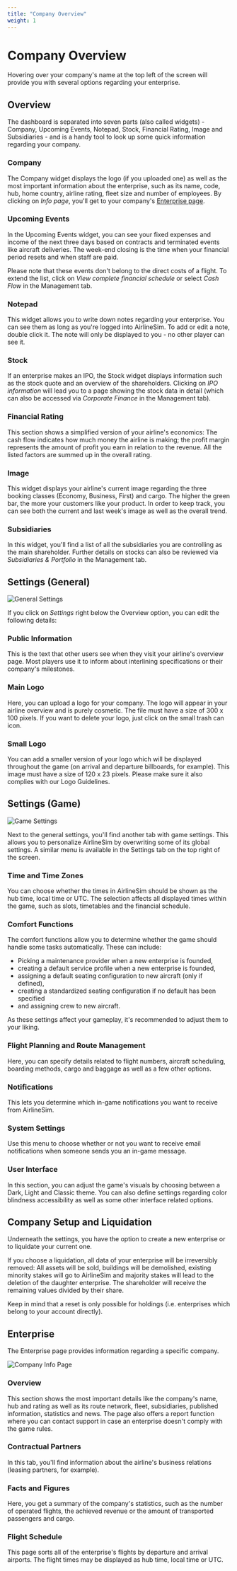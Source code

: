 ```yaml
---
title: "Company Overview"
weight: 1
---
```


# Company Overview

Hovering over your company's name at the top left of the screen will provide you with several options regarding your enterprise.

## Overview

The dashboard is separated into seven parts (also called widgets) - Company, Upcoming Events, Notepad, Stock, Financial Rating, Image and Subsidiaries - and is a handy tool to look up some quick information regarding your company.

### Company

The Company widget displays the logo (if you uploaded one) as well as the most important information about the enterprise, such as its name, code, hub, home country, airline rating, fleet size and number of employees. By clicking on *Info page*, you'll get to your company's [Enterprise page](#enterprise).

### Upcoming Events

In the Upcoming Events widget, you can see your fixed expenses and income of the next three days based on contracts and terminated events like aircraft deliveries. The week-end closing is the time when your financial period resets and when staff are paid.

Please note that these events don't belong to the direct costs of a flight. To extend the list, click on *View complete financial schedule* or select *Cash Flow* in the Management tab.

### Notepad

This widget allows you to write down notes regarding your enterprise. You can see them as long as you're logged into AirlineSim. To add or edit a note, double click it. The note will only be displayed to you - no other player can see it.

### Stock

If an enterprise makes an IPO, the Stock widget displays information such as the stock quote and an overview of the shareholders. Clicking on *IPO information* will lead you to a page showing the stock data in detail (which can also be accessed via *Corporate Finance* in the Management tab).

### Financial Rating

This section shows a simplified version of your airline's economics: The cash flow indicates how much money the airline is making; the profit margin represents the amount of profit you earn in relation to the revenue. All the listed factors are summed up in the overall rating.

### Image

This widget displays your airline's current image regarding the three booking classes (Economy, Business, First) and cargo. The higher the green bar, the more your customers like your product. In order to keep track, you can see both the current and last week's image as well as the overall trend.

### Subsidiaries

In this widget, you'll find a list of all the subsidiaries you are controlling as the main shareholder. Further details on stocks can also be reviewed via *Subsidiaries & Portfolio* in the Management tab.

## Settings (General)

![General Settings](general_settings_01.png "General Settings")

If you click on *Settings* right below the Overview option, you can edit the following details:

### Public Information 

This is the text that other users see when they visit your airline's overview page. Most players use it to inform about interlining specifications or their company's milestones.

### Main Logo

Here, you can upload a logo for your company. The logo will appear in your airline overview and is purely cosmetic. The file must have a size of 300 x 100 pixels. If you want to delete your logo, just click on the small trash can icon. 

### Small Logo

You can add a smaller version of your logo which will be displayed throughout the game (on arrival and departure billboards, for example). This image must have a size of 120 x 23 pixels. Please make sure it also complies with our Logo Guidelines.

## Settings (Game)

![Game Settings](game_settings_01.png "Game Settings")

Next to the general settings, you'll find another tab with game settings. This allows you to personalize AirlineSim by overwriting some of its global settings. A similar menu is available in the Settings tab on the top right of the screen.

### Time and Time Zones

You can choose whether the times in AirlineSim should be shown as the hub time, local time or UTC. The selection affects all displayed times within the game, such as slots, timetables and the financial schedule.

### Comfort Functions    
            
The comfort functions allow you to determine whether the game should handle some tasks automatically. These can include:

* Picking a maintenance provider when a new enterprise is founded,
* creating a default service profile when a new enterprise is founded,
* assigning a default seating configuration to new aircraft (only if defined),
* creating a standardized seating configuration if no default has been specified
* and assigning crew to new aircraft.

As these settings affect your gameplay, it's recommended to adjust them to your liking.

### Flight Planning and Route Management

Here, you can specify details related to flight numbers, aircraft scheduling, boarding methods, cargo and baggage as well as a few other options.

### Notifications

This lets you determine which in-game notifications you want to receive from AirlineSim.

### System Settings

Use this menu to choose whether or not you want to receive email notifications when someone sends you an in-game message.

### User Interface

In this section, you can adjust the game's visuals by choosing between a Dark, Light and Classic theme. You can also define settings regarding color blindness accessibility as well as some other interface related options.

## Company Setup and Liquidation

Underneath the settings, you have the option to create a new enterprise or to liquidate your current one.

If you choose a liquidation, all data of your enterprise will be irreversibly removed: All assets will be sold, buildings will be demolished, existing minority stakes will go to AirlineSim and majority stakes will lead to the deletion of the daughter enterprise. The shareholder will receive the remaining values divided by their share.

Keep in mind that a reset is only possible for holdings (i.e. enterprises which belong to your account directly).

## Enterprise        

The Enterprise page provides information regarding a specific company.

![Company Info Page](overview_01.png "Company Info Page")

### Overview

This section shows the most important details like the company's name, hub and rating as well as its route network, fleet, subsidiaries, published information, statistics and news. The page also offers a report function where you can contact support in case an enterprise doesn't comply with the game rules.

### Contractual Partners

In this tab, you'll find information about the airline's business relations (leasing partners, for example).

### Facts and Figures

Here, you get a summary of the company's statistics, such as the number of operated flights, the achieved revenue or the amount of transported passengers and cargo.

### Flight Schedule

This page sorts all of the enterprise's flights by departure and arrival airports. The flight times may be displayed as hub time, local time or UTC.
